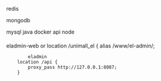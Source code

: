 redis

mongodb

mysql
java
docker
api
node

####
eladmin-web or 
        location /unimall_el {
            alias /www/el-admin/;

            eladmin
        location /api {
            proxy_pass http://127.0.0.1:8087;
        }
